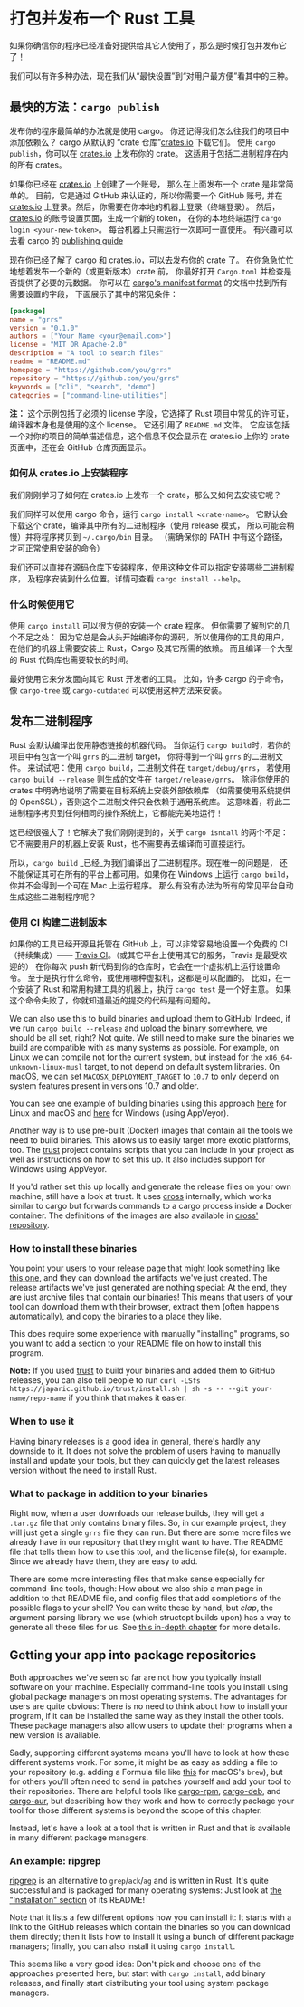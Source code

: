# 打包并发布一个 Rust 工具

如果你确信你的程序已经准备好提供给其它人使用了，那么是时候打包并发布它了！

我们可以有许多种办法，现在我们从“最快设置”到“对用户最方便”看其中的三种。

## 最快的方法：`cargo publish`

发布你的程序最简单的办法就是使用 cargo。
你还记得我们怎么往我们的项目中添加依赖么？
cargo 从默认的 “crate 仓库”[crates.io] 下载它们。
使用 `cargo publish`，你可以在 [crates.io] 上发布你的 crate。
这适用于包括二进制程序在内的所有 crates。

如果你已经在 [crates.io] 上创建了一个账号，
那么在上面发布一个 crate 是非常简单的。
目前，它是通过 GitHub 来认证的，所以你需要一个 GitHub 账号,
并在 [crates.io] 上登录。然后，你需要在你本地的机器上登录（终端登录）。
然后，[crates.io] 的账号设置页面，生成一个新的 token，
在你的本地终端运行 `cargo login <your-new-token>`。
每台机器上只需运行一次即可一直使用。
有兴趣可以去看 cargo 的 [publishing guide] 

现在你已经了解了 cargo 和 crates.io，可以去发布你的 crate 了。
在你急急忙忙地想着发布一个新的（或更新版本）crate 前，
你最好打开 `Cargo.toml` 并检查是否提供了必要的元数据。
你可以在 [cargo's manifest format] 的文档中找到所有需要设置的字段，
下面展示了其中的常见条件：

```toml
[package]
name = "grrs"
version = "0.1.0"
authors = ["Your Name <your@email.com>"]
license = "MIT OR Apache-2.0"
description = "A tool to search files"
readme = "README.md"
homepage = "https://github.com/you/grrs"
repository = "https://github.com/you/grrs"
keywords = ["cli", "search", "demo"]
categories = ["command-line-utilities"]
```

<aside class="note">

**注：**
这个示例包括了必须的 license 字段，它选择了 Rust 项目中常见的许可证，
编译器本身也是使用的这个 license。
它还引用了 `README.md` 文件。
它应该包括一个对你的项目的简单描述信息，这个信息不仅会显示在 crates.io
上你的 crate 页面中，还在会 GitHub 仓库页面显示。

</aside>

[crates.io]: https://crates.io/
[crates.io account page]: https://crates.io/me
[publishing guide]: https://doc.rust-lang.org/1.39.0/cargo/reference/publishing.html
[cargo's manifest format]: https://doc.rust-lang.org/1.39.0/cargo/reference/manifest.html

### 如何从 crates.io 上安装程序

我们刚刚学习了如何在 crates.io 上发布一个 crate，那么又如何去安装它呢？

我们同样可以使用 cargo 命令，运行 `cargo install <crate-name>`。
它默认会下载这个 crate，编译其中所有的二进制程序（使用 release 模式，
所以可能会稍慢）并将程序拷贝到 `~/.cargo/bin` 目录。
（需确保你的 PATH 中有这个路径，才可正常使用安装的命令）

我们还可以直接在源码仓库下安装程序，使用这种文件可以指定安装哪些二进制程序，
及程序安装到什么位置。详情可查看 `cargo install --help`。

### 什么时候使用它

使用 `cargo install` 可以很方便的安装一个 crate 程序。
但你需要了解到它的几个不足之处：
因为它总是会从头开始编译你的源码，所以使用你的工具的用户，
在他们的机器上需要安装上 Rust，Cargo 及其它所需的依赖。
而且编译一个大型的 Rust 代码库也需要较长的时间。

最好使用它来分发面向其它 Rust 开发者的工具。
比如，许多 cargo 的子命令，
像 `cargo-tree` 或 `cargo-outdated` 可以使用这种方法来安装。

## 发布二进制程序

Rust 会默认编译出使用静态链接的机器代码。
当你运行 `cargo build`时，若你的项目中有包含一个叫 `grrs` 的二进制 target，
你将得到一个叫 `grrs` 的二进制文件。
来试试吧：使用 `cargo build`，二进制文件在 `target/debug/grrs`，
若使用 `cargo build --release` 则生成的文件在 `target/release/grrs`。
除非你使用的 crates 中明确地说明了需要在目标系统上安装外部依赖库
（如需要使用系统提供的 OpenSSL），否则这个二进制文件只会依赖于通用系统库。
这意味着，将此二进制程序拷贝到任何相同的操作系统上，它都能完美地运行！

这已经很强大了！它解决了我们刚刚提到的，关于 `cargo isntall` 的两个不足：
它不需要用户的机器上安装 Rust，也不需要再去编译而可直接运行。

所以，`cargo build` _已经_为我们编译出了二进制程序。现在唯一的问题是，
还不能保证其可在所有的平台上都可用。如果你在 Windows 上运行 `cargo build`，
你并不会得到一个可在 Mac 上运行程序。
那么有没有办法为所有的常见平台自动生成这些二进制程序呢？

### 使用 CI 构建二进制版本

如果你的工具已经开源且托管在 GitHub 上，可以非常容易地设置一个免费的 CI
（持续集成）—— [Travis CI]。（或其它平台上使用其它的服务，Travis 是最受欢迎的）
在你每次 push 新代码到你的仓库时，它会在一个虚拟机上运行设置命令。
至于是执行什么命令，或使用哪种虚拟机，这都是可以配置的。
比如，在一个安装了 Rust 和常用构建工具的机器上，执行 `cargo test` 是一个好主意。
如果这个命令失败了，你就知道最近的提交的代码是有问题的。

[Travis CI]: https://travis-ci.com/

We can also use this
to build binaries and upload them to GitHub!
Indeed, if we run
`cargo build --release`
and upload the binary somewhere,
we should be all set, right?
Not quite.
We still need to make sure the binaries we build
are compatible with as many systems as possible.
For example,
on Linux we can compile not for the current system,
but instead for the `x86_64-unknown-linux-musl` target,
to not depend on default system libraries.
On macOS, we can set `MACOSX_DEPLOYMENT_TARGET` to `10.7`
to only depend on system features present in versions 10.7 and older.

You can see one example of building binaries using this approach
[here][wasm-pack-travis] for Linux and macOS
and [here][wasm-pack-appveyor] for Windows (using AppVeyor).

[wasm-pack-travis]: https://github.com/rustwasm/wasm-pack/blob/51e6351c28fbd40745719e6d4a7bf26dadd30c85/.travis.yml#L74-L91
[wasm-pack-appveyor]: https://github.com/rustwasm/wasm-pack/blob/51e6351c28fbd40745719e6d4a7bf26dadd30c85/.appveyor.yml

Another way is to use pre-built (Docker) images
that contain all the tools we need
to build binaries.
This allows us to easily target more exotic platforms, too.
The [trust] project contains
scripts that you can include in your project
as well as instructions on how to set this up.
It also includes support for Windows using AppVeyor.

If you'd rather set this up locally
and generate the release files on your own machine,
still have a look at trust.
It uses [cross] internally,
which works similar to cargo
but forwards commands to a cargo process inside a Docker container.
The definitions of the images are also available in
[cross' repository][cross].

[trust]: https://github.com/japaric/trust
[cross]: https://github.com/rust-embedded/cross

### How to install these binaries

You point your users to your release page
that might look something [like this one][wasm-pack-release],
and they can download the artifacts we've just created.
The release artifacts we've just generated are nothing special:
At the end, they are just archive files that contain our binaries!
This means that users of your tool
can download them with their browser,
extract them (often happens automatically),
and copy the binaries to a place they like.

[wasm-pack-release]: https://github.com/rustwasm/wasm-pack/releases/tag/v0.5.1

This does require some experience with manually "installing" programs,
so you want to add a section to your README file
on how to install this program.

<aside class="note">

**Note:**
If you used [trust] to build your binaries and added them to GitHub releases,
you can also tell people to run
`curl -LSfs https://japaric.github.io/trust/install.sh | sh -s -- --git your-name/repo-name`
if you think that makes it easier.

</aside>

### When to use it

Having binary releases is a good idea in general,
there's hardly any downside to it.
It does not solve the problem of users having to manually
install and update
your tools,
but they can quickly get the latest releases version
without the need to install Rust.

### What to package in addition to your binaries

Right now,
when a user downloads our release builds,
they will get a `.tar.gz` file
that only contains binary files.
So, in our example project,
they will just get a single `grrs` file they can run.
But there are some more files we already have in our repository
that they might want to have.
The README file that tells them how to use this tool,
and the license file(s),
for example.
Since we already have them,
they are easy to add.

There are some more interesting files
that make sense especially for command-line tools,
though:
How about we also ship a man page in addition to that README file,
and config files that add completions of the possible flags to your shell?
You can write these by hand,
but _clap_, the argument parsing library we use
(which structopt builds upon)
has a way to generate all these files for us.
See [this in-depth chapter][clap-man-pages]
for more details.


[clap-man-pages]: ../in-depth/docs.html


## Getting your app into package repositories

Both approaches we've seen so far
are not how you typically install software on your machine.
Especially command-line tools
you install using global package managers
on most operating systems.
The advantages for users are quite obvious:
There is no need to think about how to install your program,
if it can be installed the same way as they install the other tools.
These package managers also allow users to update their programs
when a new version is available.

Sadly, supporting different systems means
you'll have to look at how these different systems work.
For some,
it might be as easy as adding a file to your repository
(e.g. adding a Formula file like [this][rg-formula] for macOS's `brew`),
but for others you'll often need to send in patches yourself
and add your tool to their repositories.
There are helpful tools like
[cargo-rpm](https://crates.io/crates/cargo-rpm),
[cargo-deb](https://crates.io/crates/cargo-deb), and
[cargo-aur](https://crates.io/crates/cargo-aur),
but describing how they work
and how to correctly package your tool
for those different systems is beyond the scope of this chapter.

[rg-formula]: https://github.com/BurntSushi/ripgrep/blob/31adff6f3c4bfefc9e77df40871f2989443e6827/pkg/brew/ripgrep-bin.rb

Instead,
let's have a look at a tool that is written in Rust
and that is available in many different package managers.

### An example: ripgrep

[ripgrep] is an alternative to `grep`/`ack`/`ag` and is written in Rust.
It's quite successful and is packaged for many operating systems:
Just look at [the "Installation" section][rg-install] of its README!

Note that it lists a few different options how you can install it:
It starts with a link to the GitHub releases
which contain the binaries so you can download them directly;
then it lists how to install it using a bunch of different package managers;
finally, you can also install it using `cargo install`.

This seems like a very good idea:
Don't pick and choose one of the approaches presented here,
but start with `cargo install`,
add binary releases,
and finally start distributing your tool using system package managers.

[ripgrep]: https://github.com/BurntSushi/ripgrep
[rg-install]: https://github.com/BurntSushi/ripgrep/tree/31adff6f3c4bfefc9e77df40871f2989443e6827#installation
